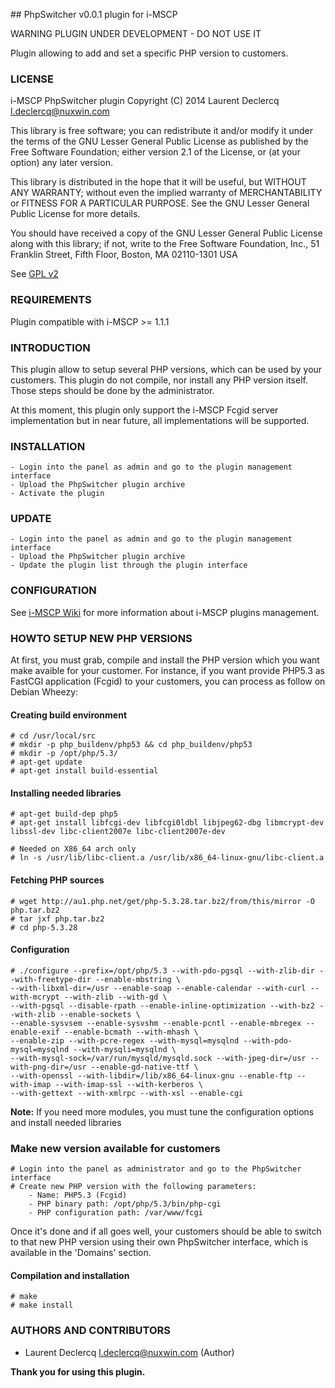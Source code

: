 ## PhpSwitcher v0.0.1 plugin for i-MSCP

WARNING PLUGIN UNDER DEVELOPMENT - DO NOT USE IT

Plugin allowing to add and set a specific PHP version to customers.

### LICENSE

 i-MSCP PhpSwitcher plugin
 Copyright (C) 2014 Laurent Declercq <l.declercq@nuxwin.com>

 This library is free software; you can redistribute it and/or
 modify it under the terms of the GNU Lesser General Public
 License as published by the Free Software Foundation; either
 version 2.1 of the License, or (at your option) any later version.

 This library is distributed in the hope that it will be useful,
 but WITHOUT ANY WARRANTY; without even the implied warranty of
 MERCHANTABILITY or FITNESS FOR A PARTICULAR PURPOSE.  See the GNU
 Lesser General Public License for more details.

 You should have received a copy of the GNU Lesser General Public
 License along with this library; if not, write to the Free Software
 Foundation, Inc., 51 Franklin Street, Fifth Floor, Boston, MA  02110-1301  USA

 See [GPL v2](http://www.gnu.org/licenses/lgpl-2.1.txt "LGPL v2.1")

### REQUIREMENTS

Plugin compatible with i-MSCP >= 1.1.1

### INTRODUCTION

This plugin allow to setup several PHP versions, which can be used by your customers. This plugin do not compile, nor
install any PHP version itself. Those steps should be done by the administrator.

At this moment, this plugin only support the i-MSCP Fcgid server implementation but in near future, all implementations
will be supported.

### INSTALLATION

	- Login into the panel as admin and go to the plugin management interface
	- Upload the PhpSwitcher plugin archive
	- Activate the plugin

### UPDATE

	- Login into the panel as admin and go to the plugin management interface
	- Upload the PhpSwitcher plugin archive
	- Update the plugin list through the plugin interface

### CONFIGURATION

See [i-MSCP Wiki](http://wiki.i-mscp.net/doku.php?id=plugins:management "Plugin Management Interface") for more information about i-MSCP plugins management.

### HOWTO SETUP NEW PHP VERSIONS

At first, you must grab, compile and install the PHP version which you want make avaible for your customer. For instance,
if you want provide PHP5.3 as FastCGI application (Fcgid) to your customers, you can process as follow on Debian Wheezy:

#### Creating build environment

	# cd /usr/local/src
	# mkdir -p php_buildenv/php53 && cd php_buildenv/php53
	# mkdir -p /opt/php/5.3/
	# apt-get update
	# apt-get install build-essential

#### Installing needed libraries

	# apt-get build-dep php5
	# apt-get install libfcgi-dev libfcgi0ldbl libjpeg62-dbg libmcrypt-dev libssl-dev libc-client2007e libc-client2007e-dev

	# Needed on X86_64 arch only
	# ln -s /usr/lib/libc-client.a /usr/lib/x86_64-linux-gnu/libc-client.a

#### Fetching PHP sources

	# wget http://au1.php.net/get/php-5.3.28.tar.bz2/from/this/mirror -O php.tar.bz2
	# tar jxf php.tar.bz2
	# cd php-5.3.28

#### Configuration

	# ./configure --prefix=/opt/php/5.3 --with-pdo-pgsql --with-zlib-dir --with-freetype-dir --enable-mbstring \
	--with-libxml-dir=/usr --enable-soap --enable-calendar --with-curl --with-mcrypt --with-zlib --with-gd \
	--with-pgsql --disable-rpath --enable-inline-optimization --with-bz2 --with-zlib --enable-sockets \
	--enable-sysvsem --enable-sysvshm --enable-pcntl --enable-mbregex --enable-exif --enable-bcmath --with-mhash \
	--enable-zip --with-pcre-regex --with-mysql=mysqlnd --with-pdo-mysql=mysqlnd --with-mysqli=mysqlnd \
	--with-mysql-sock=/var/run/mysqld/mysqld.sock --with-jpeg-dir=/usr --with-png-dir=/usr --enable-gd-native-ttf \
	--with-openssl --with-libdir=/lib/x86_64-linux-gnu --enable-ftp --with-imap --with-imap-ssl --with-kerberos \
	--with-gettext --with-xmlrpc --with-xsl --enable-cgi

**Note:** If you need more modules, you must tune the configuration options and install needed libraries

### Make new version available for customers

	# Login into the panel as administrator and go to the PhpSwitcher interface
	# Create new PHP version with the following parameters:
		- Name: PHP5.3 (Fcgid)
		- PHP binary path: /opt/php/5.3/bin/php-cgi
		- PHP configuration path: /var/www/fcgi

Once it's done and if all goes well, your customers should be able to switch to that new PHP version using their own
PhpSwitcher interface, which is available in the 'Domains' section.

#### Compilation and installation

	# make
	# make install

### AUTHORS AND CONTRIBUTORS

 * Laurent Declercq <l.declercq@nuxwin.com> (Author)

**Thank you for using this plugin.**
